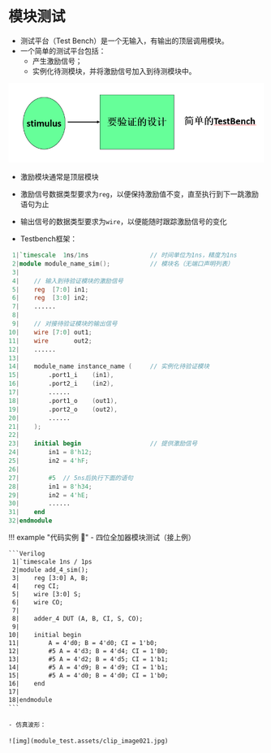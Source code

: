 # 模块测试

- 测试平台（Test Bench）是一个无输入，有输出的顶层调用模块。
- 一个简单的测试平台包括：
  - 产生激励信号；
  - 实例化待测模块，并将激励信号加入到待测模块中。

![image-20200328185149852](module_test.assets/image-20200328185149852.png)

- 激励模块通常是顶层模块
- 激励信号数据类型要求为`reg`，以便保持激励值不变，直至执行到下一跳激励语句为止
- 输出信号的数据类型要求为`wire`，以便能随时跟踪激励信号的变化

- Testbench框架：

```Verilog
 1|`timescale  1ns/1ns                 // 时间单位为1ns，精度为1ns
 2|module module_name_sim();           // 模块名（无端口声明列表）
 3|    
 4|    // 输入到待验证模块的激励信号
 5|    reg  [7:0] in1;
 6|    reg  [3:0] in2;
 7|    ......
 8|
 9|    // 对接待验证模块的输出信号
10|    wire [7:0] out1;
11|    wire       out2;
12|    ......
13|    
14|    module_name instance_name (     // 实例化待验证模块
15|        .port1_i    (in1),
16|        .port2_i    (in2),
17|        ......
18|        .port1_o    (out1),
19|        .port2_o    (out2),
20|        ......
21|    );
22|    
23|    initial begin                   // 提供激励信号
24|    	   in1 = 8'h12;
25|        in2 = 4'hF;
26|        
27|        #5  // 5ns后执行下面的语句
28|        in1 = 8'h34;
29|        in2 = 4'hE;
30|        ......	
31|    end	
32|endmodule
```

!!! example "代码实例 :chestnut:"
    - 四位全加器模块测试（接上例）

    ```Verilog
     1|`timescale 1ns / 1ps 
     2|module add_4_sim();
     3|    reg [3:0] A, B;
     4|    reg CI;
     5|    wire [3:0] S;
     6|    wire CO;
     7|    
     8|    adder_4 DUT (A, B, CI, S, CO);
     9|    
    10|    initial begin
    11|        A = 4'd0; B = 4'd0; CI = 1'b0;
    12|        #5 A = 4'd3; B = 4'd4; CI = 1'B0;
    13|        #5 A = 4'd2; B = 4'd5; CI = 1'b1;
    14|        #5 A = 4'd9; B = 4'd9; CI = 1'b1;
    15|        #5 A = 4'd0; B = 4'd0; CI = 1'b0;
    16|    end
    17|    
    18|endmodule
    ```

    - 仿真波形：
  
    ![img](module_test.assets/clip_image021.jpg)